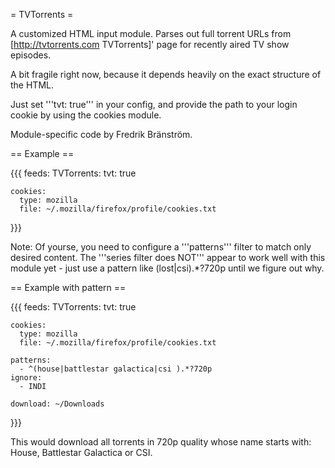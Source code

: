 = TVTorrents =

A customized HTML input module. Parses out full torrent URLs from [http://tvtorrents.com TVTorrents]' page for recently aired TV show episodes.

A bit fragile right now, because it depends heavily on the exact structure of the HTML.

Just set '''tvt: true''' in your config, and provide the path to your login cookie by using the cookies module.

Module-specific code by Fredrik Bränström.

== Example ==

{{{
feeds:
  TVTorrents:
    tvt: true

    cookies:
      type: mozilla
      file: ~/.mozilla/firefox/profile/cookies.txt
}}}

Note: Of yourse, you need to configure a '''patterns''' filter to match only desired content. The '''series filter does NOT''' appear to work well with this module yet - just use a pattern like (lost|csi).*?720p until we figure out why.

== Example with pattern ==

{{{
feeds:
  TVTorrents:
    tvt: true

    cookies:
      type: mozilla
      file: ~/.mozilla/firefox/profile/cookies.txt

    patterns:
      - ^(house|battlestar galactica|csi ).*?720p
    ignore:
      - INDI

    download: ~/Downloads
}}}

This would download all torrents in 720p quality whose name starts with: House, Battlestar Galactica or CSI.
